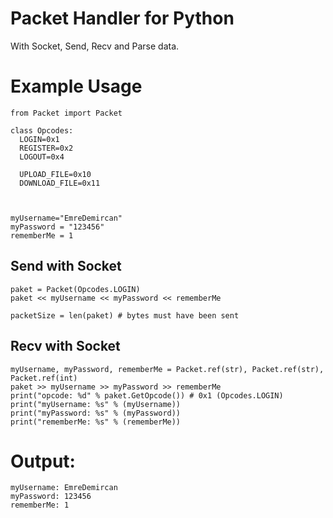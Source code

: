 # Packet Handler for Python
With Socket, Send, Recv and Parse data.

# Example Usage

```import sys
from Packet import Packet

class Opcodes:
  LOGIN=0x1
  REGISTER=0x2  
  LOGOUT=0x4
  
  UPLOAD_FILE=0x10
  DOWNLOAD_FILE=0x11
  
  
  
myUsername="EmreDemircan"
myPassword = "123456"
rememberMe = 1
```
## Send with Socket
```
paket = Packet(Opcodes.LOGIN)
paket << myUsername << myPassword << rememberMe

packetSize = len(paket) # bytes must have been sent
```


## Recv with Socket
```
myUsername, myPassword, rememberMe = Packet.ref(str), Packet.ref(str), Packet.ref(int)
paket >> myUsername >> myPassword >> rememberMe
print("opcode: %d" % paket.GetOpcode()) # 0x1 (Opcodes.LOGIN)
print("myUsername: %s" % (myUsername))
print("myPassword: %s" % (myPassword))
print("rememberMe: %s" % (rememberMe))

```

# Output:
```
myUsername: EmreDemircan
myPassword: 123456
rememberMe: 1
```



